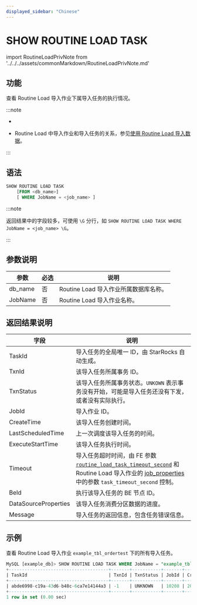 ```yaml
---
displayed_sidebar: "Chinese"
---
```


# SHOW ROUTINE LOAD TASK

import RoutineLoadPrivNote from '../../../assets/commonMarkdown/RoutineLoadPrivNote.md'

## 功能

查看 Routine Load 导入作业下属导入任务的执行情况。

:::note

- <RoutineLoadPrivNote />

- Routine Load 中导入作业和导入任务的关系，参见[使用 Routine Load 导入数据](../../../loading/RoutineLoad.md#基本原理)。

:::

## 语法

```SQL
SHOW ROUTINE LOAD TASK
    [FROM <db_name>]
    [ WHERE JobName = <job_name> ]
```

:::note

返回结果中的字段较多，可使用 `\G` 分行，如 `SHOW ROUTINE LOAD TASK WHERE JobName = <job_name> \G`。

:::

## 参数说明

| **参数** | **必选** | **说明**                              |
| -------- | -------- | ------------------------------------- |
| db_name  | 否       | Routine Load 导入作业所属数据库名称。 |
| JobName  | 否       | Routine Load 导入作业名称。           |

## 返回结果说明

| 字段                 | 说明                                                         |
| -------------------- | ------------------------------------------------------------ |
| TaskId               | 导入任务的全局唯一 ID，由 StarRocks 自动生成。               |
| TxnId                | 该导入任务所属事务 ID。                                      |
| TxnStatus            | 该导入任务所属事务状态。`UNKOWN` 表示事务没有开始，可能是导入任务还没有下发，或者没有实际执行。 |
| JobId                | 导入作业 ID。                                                |
| CreateTime           | 该导入任务创建时间。                                         |
| LastScheduledTime    | 上一次调度该导入任务的时间。                                 |
| ExecuteStartTime     | 该导入任务执行时间。                                         |
| Timeout              | 导入任务超时时间，由 FE 参数 [`routine_load_task_timeout_second`](../../../administration/Configuration.md#routine_load_task_timeout_second) 和 Routine Load 导入作业的 [job_properties](./CREATE_ROUTINE_LOAD.md#job_properties) 中的参数 `task_timeout_second` 控制。 |
| BeId                 | 执行该导入任务的 BE 节点 ID。                                |
| DataSourceProperties | 该导入任务消费分区数据的进度。                               |
| Message              | 导入任务的返回信息，包含任务错误信息。                       |

## 示例

查看 Routine Load  导入作业 `example_tbl_ordertest` 下的所有导入任务。

```SQL
MySQL [example_db]> SHOW ROUTINE LOAD TASK WHERE JobName = "example_tbl_ordertest";  
+--------------------------------------+-------+-----------+-------+---------------------+---------------------+------------------+---------+------+------------------------------------+-----------------------------------------------------------------------------+
| TaskId                               | TxnId | TxnStatus | JobId | CreateTime          | LastScheduledTime   | ExecuteStartTime | Timeout | BeId | DataSourceProperties               | Message                                                                     |
+--------------------------------------+-------+-----------+-------+---------------------+---------------------+------------------+---------+------+------------------------------------+-----------------------------------------------------------------------------+
| abde6998-c19a-43d6-b48c-6ca7e14144a3 | -1    | UNKNOWN   | 10208 | 2023-12-22 12:46:10 | 2023-12-22 12:47:00 | NULL             | 60      | -1   | Progress:{"0":6},LatestOffset:null | there is no new data in kafka/pulsar, wait for 10 seconds to schedule again |
+--------------------------------------+-------+-----------+-------+---------------------+---------------------+------------------+---------+------+------------------------------------+-----------------------------------------------------------------------------+
1 row in set (0.00 sec)
```
